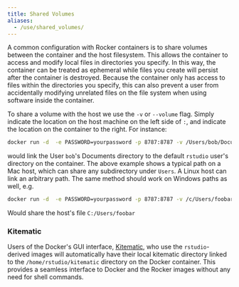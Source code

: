 ```yaml
---
title: Shared Volumes
aliases:
  - /use/shared_volumes/
---
```


A common configuration with Rocker containers is to share volumes between the container and the host filesystem.  This allows the container to access and modify local files in directories you specify.  In this way, the container can be treated as ephemeral while files you create will persist after the container is destroyed. Because the container only has access to files within the directories you specify, this can also prevent a user from accidentally modifying unrelated files on the file system when using software inside the container. 

To share a volume with the host we use the `-v` or `--volume` flag. Simply indicate the location on the host machine on the left side of `:`, and indicate the location on the container to the right.  For instance:

```bash
docker run -d  -e PASSWORD=yourpassword -p 8787:8787 -v /Users/bob/Documents:/home/rstudio/Documents rocker/rstudio
```

would link the User `bob`'s Documents directory to the default `rstudio` user's directory on the container.  The above example shows a typical path on a Mac host, which can share any subdirectory under `Users`.  A Linux host can link an arbitrary path.  The same method should work on Windows paths as well, e.g. 

```bash
docker run -d  -e PASSWORD=yourpassword -p 8787:8787 -v /c/Users/foobar:/home/rstudio/foobar rocker/rstudio
```

Would share the host's file `C:/Users/foobar`

### Kitematic


Users of the Docker's GUI interface, [Kitematic](https://kitematic.com), who use the
`rstudio`-derived images will automatically have their local kitematic
directory linked to the `/home/rstudio/kitematic` directory on the
Docker container.  This provides a seamless interface to Docker and the Rocker
images without any need for shell commands.
